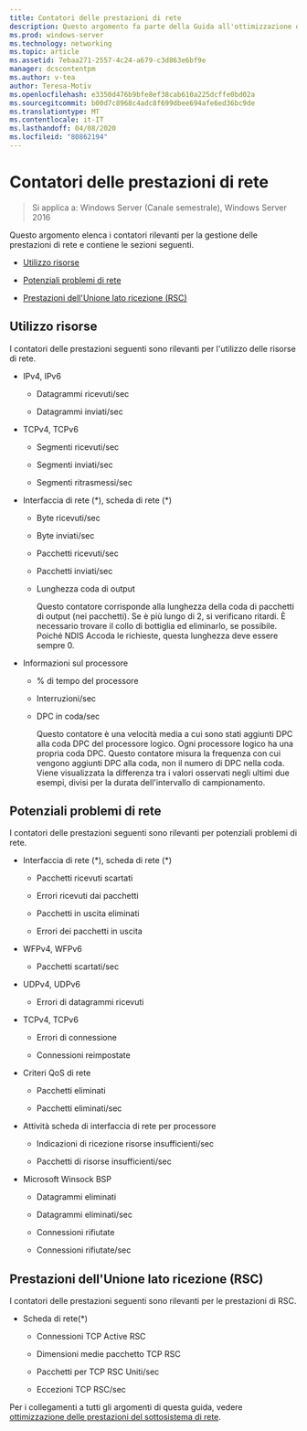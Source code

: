 ```yaml
---
title: Contatori delle prestazioni di rete
description: Questo argomento fa parte della Guida all'ottimizzazione delle prestazioni del sottosistema di rete per Windows Server 2016.
ms.prod: windows-server
ms.technology: networking
ms.topic: article
ms.assetid: 7ebaa271-2557-4c24-a679-c3d863e6bf9e
manager: dcscontentpm
ms.author: v-tea
author: Teresa-Motiv
ms.openlocfilehash: e3350d476b9bfe8ef38cab610a225dcffe0bd02a
ms.sourcegitcommit: b00d7c8968c4adc8f699dbee694afe6ed36bc9de
ms.translationtype: MT
ms.contentlocale: it-IT
ms.lasthandoff: 04/08/2020
ms.locfileid: "80862194"
---
```

# <a name="network-related-performance-counters"></a>Contatori delle prestazioni di rete

>Si applica a: Windows Server (Canale semestrale), Windows Server 2016

Questo argomento elenca i contatori rilevanti per la gestione delle prestazioni di rete e contiene le sezioni seguenti.  
  
-   [Utilizzo risorse](#bkmk_ru)  
  
-   [Potenziali problemi di rete](#bkmk_np)  
  
-   [Prestazioni dell'Unione lato ricezione (RSC)](#bkmk_rsc)  
  
##  <a name="resource-utilization"></a><a name="bkmk_ru"></a>Utilizzo risorse  

I contatori delle prestazioni seguenti sono rilevanti per l'utilizzo delle risorse di rete.  
  
- IPv4, IPv6  
  
  -   Datagrammi ricevuti/sec  
  
  -   Datagrammi inviati/sec  
  
- TCPv4, TCPv6  
  
  -   Segmenti ricevuti/sec  
  
  -   Segmenti inviati/sec  
  
  -   Segmenti ritrasmessi/sec  
  
- Interfaccia di rete (*), scheda di rete (\*)  
  
  - Byte ricevuti/sec  
  
  - Byte inviati/sec  
  
  - Pacchetti ricevuti/sec  
  
  - Pacchetti inviati/sec  
  
  - Lunghezza coda di output  
  
    Questo contatore corrisponde alla lunghezza della coda di pacchetti di output \(nei pacchetti\). Se è più lungo di 2, si verificano ritardi. È necessario trovare il collo di bottiglia ed eliminarlo, se possibile. Poiché NDIS Accoda le richieste, questa lunghezza deve essere sempre 0.  
  
- Informazioni sul processore  
  
  - % di tempo del processore  
  
  - Interruzioni/sec  
  
  - DPC in coda/sec  
  
    Questo contatore è una velocità media a cui sono stati aggiunti DPC alla coda DPC del processore logico. Ogni processore logico ha una propria coda DPC. Questo contatore misura la frequenza con cui vengono aggiunti DPC alla coda, non il numero di DPC nella coda. Viene visualizzata la differenza tra i valori osservati negli ultimi due esempi, divisi per la durata dell'intervallo di campionamento.  
  
##  <a name="potential-network-problems"></a><a name="bkmk_np"></a>Potenziali problemi di rete  

I contatori delle prestazioni seguenti sono rilevanti per potenziali problemi di rete.  
  
-   Interfaccia di rete (*), scheda di rete (\*)  
  
    -   Pacchetti ricevuti scartati  
  
    -   Errori ricevuti dai pacchetti  
  
    -   Pacchetti in uscita eliminati  
  
    -   Errori dei pacchetti in uscita  
  
-   WFPv4, WFPv6  
  
    -   Pacchetti scartati/sec

-   UDPv4, UDPv6

    -   Errori di datagrammi ricevuti  
  
-   TCPv4, TCPv6  
  
    -   Errori di connessione  
  
    -   Connessioni reimpostate  
  
-   Criteri QoS di rete  
  
    -   Pacchetti eliminati  
  
    -   Pacchetti eliminati/sec  
  
-   Attività scheda di interfaccia di rete per processore  
  
    -   Indicazioni di ricezione risorse insufficienti/sec  
  
    -   Pacchetti di risorse insufficienti/sec  
  
-   Microsoft Winsock BSP  
  
    -   Datagrammi eliminati  
  
    -   Datagrammi eliminati/sec  
  
    -   Connessioni rifiutate  
  
    -   Connessioni rifiutate/sec  
  
##  <a name="receive-side-coalescing-rsc-performance"></a><a name="bkmk_rsc"></a>Prestazioni dell'Unione lato ricezione (RSC)  

I contatori delle prestazioni seguenti sono rilevanti per le prestazioni di RSC.  
  
-   Scheda di rete(*)  
  
    -   Connessioni TCP Active RSC  
  
    -   Dimensioni medie pacchetto TCP RSC  
  
    -   Pacchetti per TCP RSC Uniti/sec  
  
    -   Eccezioni TCP RSC/sec

Per i collegamenti a tutti gli argomenti di questa guida, vedere [ottimizzazione delle prestazioni del sottosistema di rete](net-sub-performance-top.md).